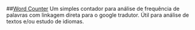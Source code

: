 ##[Word Counter](https://gabrielchristo.github.io/word-counter)
Um simples contador para análise de frequência de palavras com linkagem direta para o google tradutor.
Útil para análise de textos e/ou estudo de idiomas.